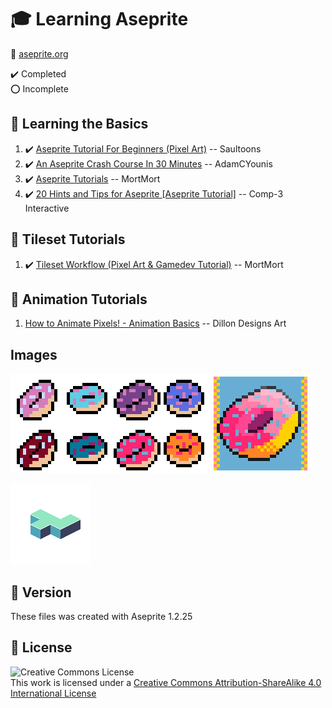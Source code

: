 # :mortar_board: Learning Aseprite

:link: [aseprite.org](https://www.aseprite.org/)

:heavy_check_mark: Completed  
:o: Incomplete

## :beginner: Learning the Basics

1. :heavy_check_mark: [Aseprite Tutorial For Beginners (Pixel Art)](https://www.youtube.com/watch?v=tFsETEP01k8) -- Saultoons
2. :heavy_check_mark: [An Aseprite Crash Course In 30 Minutes](https://www.youtube.com/watch?v=59Y6OTzNrhk) -- AdamCYounis
3. :heavy_check_mark: [Aseprite Tutorials](https://www.youtube.com/playlist?list=PLR3Ra9cf8aV2Zl8LIqT93rsgnpkSvmevk) -- MortMort
4. :heavy_check_mark: [20 Hints and Tips for Aseprite [Aseprite Tutorial]](https://www.youtube.com/watch?v=va-sxKT4-qU) -- Comp-3 Interactive

## :beginner: Tileset Tutorials

1. :heavy_check_mark: [Tileset Workflow (Pixel Art & Gamedev Tutorial)](https://www.youtube.com/watch?v=btnH0x7_1g8) -- MortMort

## :beginner: Animation Tutorials

1. [How to Animate Pixels! - Animation Basics](https://www.youtube.com/watch?v=5cxBn_NZ-7E&list=WL) -- Dillon Designs Art

## Images

![Donut Tutorial](images/donut-tutorial.png)

![Isometric Tile Example](images/Isometric.png)

## :memo: Version

These files was created with Aseprite 1.2.25

## :page_with_curl: License

![Creative Commons License](https://i.creativecommons.org/l/by-sa/4.0/88x31.png)  
This work is licensed under a [Creative Commons Attribution-ShareAlike 4.0 International License](http://creativecommons.org/licenses/by-sa/4.0/)
